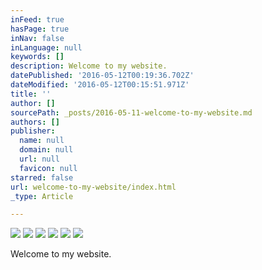 ```yaml
---
inFeed: true
hasPage: true
inNav: false
inLanguage: null
keywords: []
description: Welcome to my website.
datePublished: '2016-05-12T00:19:36.702Z'
dateModified: '2016-05-12T00:15:51.971Z'
title: ''
author: []
sourcePath: _posts/2016-05-11-welcome-to-my-website.md
authors: []
publisher:
  name: null
  domain: null
  url: null
  favicon: null
starred: false
url: welcome-to-my-website/index.html
_type: Article

---
```

![](https://s3-us-west-2.amazonaws.com/the-grid-img/p/cfe3652f33c20420e9148a6be78d64be08db7b3f.jpg)
![](https://the-grid-user-content.s3-us-west-2.amazonaws.com/49b54b56-38d1-47cd-9b03-746d0b767155.jpg)
![](https://the-grid-user-content.s3-us-west-2.amazonaws.com/85a02f96-d74e-4888-80f6-bd00656e1abb.jpg)
![](https://the-grid-user-content.s3-us-west-2.amazonaws.com/8f010052-5ba3-464a-87bf-a841e24be15c.jpg)
![](https://the-grid-user-content.s3-us-west-2.amazonaws.com/8cb68695-7f3c-4281-89c0-a85b8b9d4813.jpg)
![](https://the-grid-user-content.s3-us-west-2.amazonaws.com/53d12152-c9fd-48ed-a054-7a36807cc96b.jpg)

Welcome to my website.